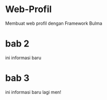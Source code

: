 # Web-Profil
Membuat web profil dengan Framework Bulma

# bab 2
ini informasi baru

# bab 3
ini informasi baru lagi men!